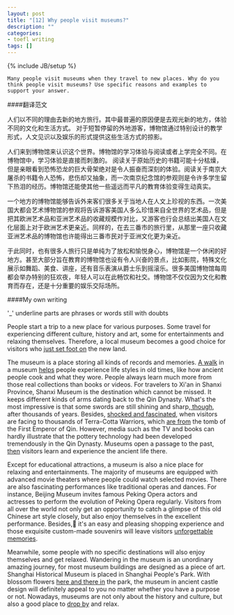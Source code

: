 ```yaml
---
layout: post
title: "[12] Why people visit museums?"
description: ""
categories:
- toefl writing
tags: []
---
```

{% include JB/setup %}

	Many people visit museums when they travel to new places. Why do you think people visit museums? Use specific reasons and examples to support your answer.
	
####翻译范文

人们以不同的理由去新的地方旅行。其中最普遍的原因便是去观光新的地方，体验不同的文化和生活方式。 对于短暂停留的外地游客，博物馆通过特别设计的教学形式，人文见识以及娱乐的形式提供这些生活方式的掠影。

人们来到博物馆来认识这个世界。博物馆的学习体验与阅读或者上学完全不同。在博物馆中，学习体验是直接而刺激的。 阅读关于原始历史的书籍可能十分枯燥，但是亲眼看到恐怖恐龙的巨大骨架绝对是令人振奋而深刻的体验。阅读关于南京大屠杀的书籍令人恐怖，悲伤却又抽象，而一次南京纪念馆的参观则是令许多学生留下热泪的经历。博物馆还能使其他一些遥远而平凡的教育体验变得生动真实。

一个地方的博物馆能够告诉外来客们很多关于当地人在人文上珍视的东西。一次美国大都会艺术博物馆的参观将告诉游客美国人多么珍惜来自全世界的艺术品，但是把其欧洲艺术品和亚洲艺术品的收藏规模作对比，又游客也行会总结出美国人在文化层面上对于欧洲艺术更亲近。同样的，在去三番市的旅行里，从那里一座只收藏亚洲艺术品的博物馆也许能得出三番市民对于亚洲文化更为亲近。

于此同时，也有很多人旅行只是单纯为了放松和愉悦身心，博物馆是一个休闲的好地方。甚至大部分旨在教育的博物馆也设有令人兴奋的景点，比如影院，特殊文化展示如舞蹈、美食、讲座，还有音乐表演从爵士乐到摇滚乐。很多美国博物馆每周都会举办特别的狂欢夜，年轻人可以在此畅饮和社交。博物馆不仅仅因为文化和教育而存在，还是十分重要的娱乐交际场所。


####My own writing

'_' underline parts are phrases or words still with doubts 

People start a trip to a new place for various purposes. Some travel for experiencing different culture, history and art, some for entertainments and relaxing themselves. Therefore, a local museum becomes a good choice for visitors who <u>just set foot on</u> the new land.

The museum is a place storing all kinds of records and memories. <u>A walk</u> in a museum <u>helps</u> people experience life styles in old times, like how ancient people cook and what they wore. People always learn much more from those real collections than books or videos. For travelers to Xi'an in Shanxi Province, Shanxi Museum is the destination which cannot be missed. It keeps different kinds of arms dating back to the Qin Dynasty. What's the most impressive is that some swords are still shining and sharp,<u> though,</u> after thousands of years. Besides, <u>shocked and fascinated,</u> when visitors are facing to thousands of Terra-Cotta Warriors, which <u>are from</u> the tomb of the First Emperor of Qin. However, media such as the TV and books can hardly illustrate that the pottery technology had been developed tremendously in the Qin Dynasty. Museums open a passage to the past<u>, then</u> visitors learn and experience the ancient life there. 

Except for educational attractions, a museum is also a nice place for relaxing and entertainments. The majority of museums are equipped with advanced movie theaters where people could watch selected movies. There are also fascinating performances like traditional operas and dances. For instance, Beijing Museum invites famous Peking Opera actors and actresses to perform the evolution of Peking Opera regularly. Visitors from all over the world not only get an opportunity to catch a glimpse of this old Chinese art style closely, but also enjoy themselves in the excellent performance. Besides, it's an easy and pleasing shopping experience and those exquisite custom-made souvenirs will leave visitors <u>unforgettable memories</u>.

Meanwhile, some people with no specific destinations will also enjoy themselves and get relaxed. Wandering in the museum is an unordinary amazing journey, for most museum buildings are designed as a piece of art. Shanghai Historical Museum is placed in Shanghai People's Park. With blossom flowers <u>here and there in</u> the park, the museum in ancient castle design will definitely appeal to you no matter whether you have a purpose or not. Nowadays, museums are not only about the history and culture, but also a good place to <u>drop by</u> and relax. 